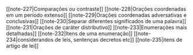 

[[note-227|Comparações ou contraste]]
[[note-228|Orações coordenadas em um período extenso]]
[[note-229|Orações coordenadas adversativas e conclusivas]]
[[note-230|Separar diferentes significados de uma palavra]]
[[note-231|Orações de caráter distributivo]]
[[note-233|Enumerações mais detalhadas]]
[[note-232|Itens de uma enumeração]]
[[note-234|considerandos de leis, sentenças decretos etc]]
[[note-235|itens de artigo de lei]]



